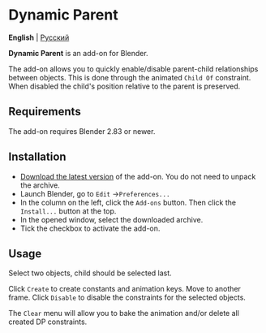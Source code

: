 # Dynamic Parent

__English__ | [Русский](README-ru.md)

__Dynamic Parent__ is an add-on for Blender.

The add-on allows you to quickly enable/disable parent-child relationships between objects. This is done through the animated `Child Of` constraint. When disabled the child's position relative to the parent is preserved.

## Requirements

The add-on requires Blender 2.83 or newer.


## Installation

- [Download the latest version](https://github.com/romanvolodin/dynamic_parent/releases/latest) of the add-on. You do not need to unpack the archive.
- Launch Blender, go to `Edit` →`Preferences...`
- In the column on the left, click the `Add-ons` button. Then click the `Install...` button at the top.
- In the opened window, select the downloaded archive.
- Tick the checkbox to activate the add-on.


## Usage
Select two objects, child should be selected last.

Click `Create` to create constants and animation keys. Move to another frame. Click `Disable` to disable the constraints for the selected objects.

The `Clear` menu will allow you to bake the animation and/or delete all created DP constraints.  

